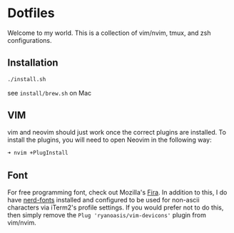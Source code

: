 # Dotfiles

Welcome to my world. This is a collection of vim/nvim, tmux, and zsh configurations. 

## Installation

```bash
./install.sh
```

see `install/brew.sh` on Mac 

## VIM
vim and neovim should just work once the correct plugins are installed. To install the plugins, you will need to open Neovim in the following way:

```bash
➜ nvim +PlugInstall
```

## Font

For free programming font, check out Mozilla's [Fira](http://mozilla.github.io/Fira/). In addition to this, I do have [nerd-fonts](https://github.com/ryanoasis/nerd-fonts) installed and configured to be used for non-ascii characters via iTerm2's profile settings. If you would prefer not to do this, then simply remove the `Plug 'ryanoasis/vim-devicons'` plugin from vim/nvim.

